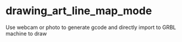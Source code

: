 # drawing_art_line_map_mode
Use webcam or photo to generate gcode and directly import to GRBL machine to draw
